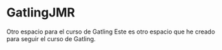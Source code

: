 # GatlingJMR
Otro espacio para el curso de Gatling
Este es otro espacio que he creado para seguir el curso de Gatling.

